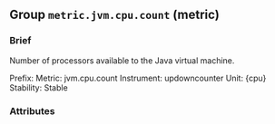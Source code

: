 ## Group `metric.jvm.cpu.count` (metric)

### Brief

Number of processors available to the Java virtual machine.



Prefix: 
Metric: jvm.cpu.count
Instrument: updowncounter
Unit: {cpu}
Stability: Stable

### Attributes

